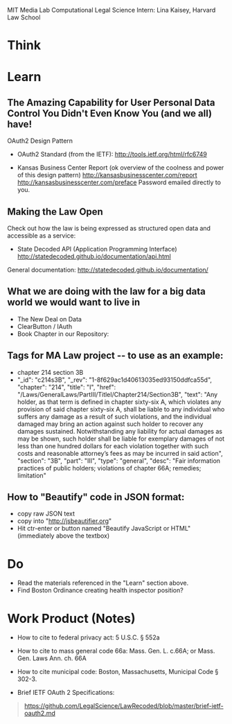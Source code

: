 MIT Media Lab Computational Legal Science Intern:
Lina Kaisey, Harvard Law School 


# Think




# Learn

## The Amazing Capability for User Personal Data Control You Didn't Even Know You (and we all) have!
OAuth2 Design Pattern
* OAuth2 Standard (from the IETF): 
http://tools.ietf.org/html/rfc6749 

* Kansas Business Center Report (ok overview of the coolness and power of this design pattern)
http://kansasbusinesscenter.com/report
http://kansasbusinesscenter.com/preface
Password emailed directly to you.

## Making the Law Open
Check out how the law is being expressed as structured open data and accessible as a service:

* State Decoded API  (Application Programming Interface) 
http://statedecoded.github.io/documentation/api.html

General documentation: http://statedecoded.github.io/documentation/ 

## What we are doing with the law for a big data world we would want to live in
* The New Deal on Data
* ClearButton / IAuth
* Book Chapter in our Repository: 

## Tags for MA Law project -- to use as an example:
* chapter 214 section 3B
*   "_id": "c214s3B",
    "_rev": "1-8f629ac1d40613035ed93150ddfca55d",
    "chapter": "214",
    "title": "I",
    "href": "/Laws/GeneralLaws/PartIII/TitleI/Chapter214/Section3B",
    "text": "Any holder, as that term is defined in chapter sixty-six A, which violates any provision of said chapter sixty-six A, shall be liable to any individual who suffers any damage as a result of such violations, and the individual damaged may bring an action against such holder to recover any damages sustained. Notwithstanding any liability for actual damages as may be shown, such holder shall be liable for exemplary damages of not less than one hundred dollars for each violation together with such costs and reasonable attorney’s fees as may be incurred in said action",
    "section": "3B",
    "part": "III",
    "type": "general",
    "desc": "Fair information practices of public holders; violations of chapter 66A; remedies; limitation"

 
## How to "Beautify" code in JSON format:
* copy raw JSON text
* copy into "http://jsbeautifier.org"
* Hit ctr-enter or button named "Beautify JavaScript or HTML" (immediately above the textbox)

# Do

* Read the materials referenced in the "Learn" section above.
* Find Boston Ordinance creating health inspector position?

# Work Product (Notes)
* How to cite to federal privacy act: 5 U.S.C. § 552a
* How to cite to mass general code 66a: Mass. Gen. L. c.66A; or Mass. Gen. Laws Ann. ch. 66A
* How to cite municipal code: Boston, Massachusetts, Municipal Code § 302-3.



* Brief IETF OAuth 2 Specifications:
> https://github.com/LegalScience/LawRecoded/blob/master/brief-ietf-oauth2.md
